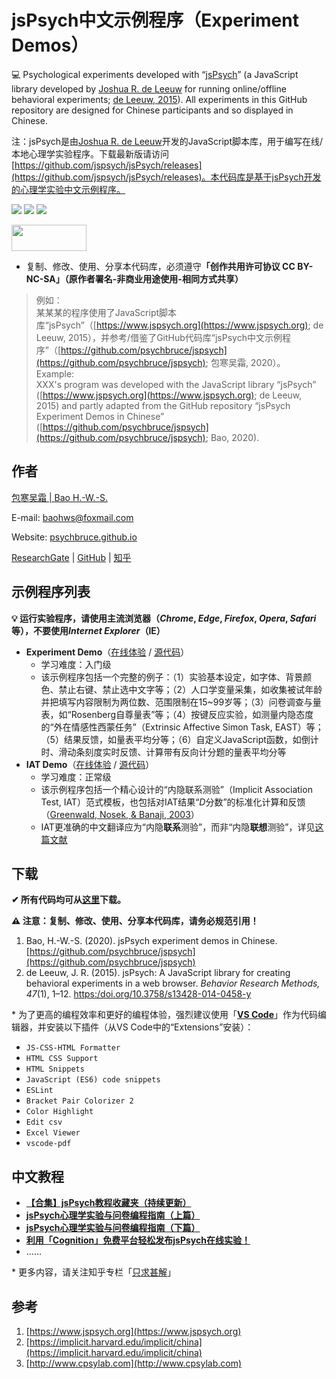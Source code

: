 <base target="_blank">

# jsPsych中文示例程序（Experiment Demos）

💻 Psychological experiments developed with “[jsPsych](https://www.jspsych.org)” (a JavaScript library developed by [Joshua R. de Leeuw](https://www.vassar.edu/faculty/jdeleeuw/) for running online/offline behavioral experiments; [de Leeuw, 2015](https://doi.org/10.3758/S13428-014-0458-Y)). All experiments in this GitHub repository are designed for Chinese participants and so displayed in Chinese.

注：jsPsych是由[Joshua R. de Leeuw](https://www.vassar.edu/faculty/jdeleeuw/)开发的JavaScript脚本库，用于编写在线/本地心理学实验程序。下载最新版请访问[https://github.com/jspsych/jsPsych/releases](https://github.com/jspsych/jsPsych/releases)。本代码库是基于jsPsych开发的心理学实验中文示例程序。

![](https://img.shields.io/badge/Language-JavaScript-success)
![](https://img.shields.io/github/license/psychbruce/jspsych?label=License&color=success)
[![](https://img.shields.io/github/stars/psychbruce/jspsych?style=social)](https://github.com/psychbruce/jspsych/stargazers)

<a href="https://en.wikipedia.org/wiki/Creative_Commons_license"><img src="https://s1.ax1x.com/2020/07/28/aAjUJg.jpg" width="120px" height="42px"></a>

- 复制、修改、使用、分享本代码库，必须遵守<b>「创作共用许可协议 CC BY-NC-SA」（原作者署名-非商业用途使用-相同方式共享）</b>

> 例如：<br/>
> 某某某的程序使用了JavaScript脚本库“jsPsych”（[https://www.jspsych.org](https://www.jspsych.org); de Leeuw, 2015），并参考/借鉴了GitHub代码库“jsPsych中文示例程序”（[https://github.com/psychbruce/jspsych](https://github.com/psychbruce/jspsych); 包寒吴霜, 2020）。<br/>
> Example:<br/>
> XXX's program was developed with the JavaScript library “jsPsych” ([https://www.jspsych.org](https://www.jspsych.org); de Leeuw, 2015) and partly adapted from the GitHub repository “jsPsych Experiment Demos in Chinese” ([https://github.com/psychbruce/jspsych](https://github.com/psychbruce/jspsych); Bao, 2020).


## 作者

[包寒吴霜 \| Bao H.-W.-S.](https://psychbruce.github.io)

E-mail: [baohws@foxmail.com](mailto:baohws@foxmail.com)

Website: [psychbruce.github.io](https://psychbruce.github.io)

[ResearchGate](https://www.researchgate.net/profile/Han_Wu_Shuang_Bao) |
[GitHub](https://github.com/psychbruce) |
[知乎](https://www.zhihu.com/people/psychbruce)


## 示例程序列表

**💡 运行实验程序，请使用主流浏览器（*Chrome*, *Edge*, *Firefox*, *Opera*, *Safari*等），不要使用*Internet Explorer*（IE）**

- **Experiment Demo**（[在线体验](https://psychbruce.github.io/jspsych/exp_demo/experiment) / [源代码](https://github.com/psychbruce/jspsych/tree/master/exp_demo/experiment)）
  + 学习难度：入门级
  + 该示例程序包括一个完整的例子：（1）实验基本设定，如字体、背景颜色、禁止右键、禁止选中文字等；（2）人口学变量采集，如收集被试年龄并把填写内容限制为两位数、范围限制在15~99岁等；（3）问卷调查与量表，如“Rosenberg自尊量表”等；（4）按键反应实验，如测量内隐态度的“外在情感性西蒙任务”（Extrinsic Affective Simon Task, EAST）等；（5）结果反馈，如量表平均分等；（6）自定义JavaScript函数，如倒计时、滑动条刻度实时反馈、计算带有反向计分题的量表平均分等
- **IAT Demo**（[在线体验](https://psychbruce.github.io/jspsych/iat_demo) / [源代码](https://github.com/psychbruce/jspsych/tree/master/iat_demo)）
  + 学习难度：正常级
  + 该示例程序包括一个精心设计的“内隐联系测验”（Implicit Association Test, IAT）范式模板，也包括对IAT结果“*D*分数”的标准化计算和反馈（[Greenwald, Nosek, & Banaji, 2003](https://doi.org/10.1037/0022-3514.85.2.197)）
  + IAT更准确的中文翻译应为“内隐**联系**测验”，而非“内隐**联想**测验”，详见[这篇文献](http://journal.psych.ac.cn/xlkxjz/CN/10.3724/SP.J.1042.2015.01966)


## 下载

**✔ 所有代码均可从[这里](https://github.com/psychbruce/jspsych/archive/master.zip)下载。**

**⚠ 注意：复制、修改、使用、分享本代码库，请务必规范引用！**

1. Bao, H.-W.-S. (2020). jsPsych experiment demos in Chinese. [https://github.com/psychbruce/jspsych](https://github.com/psychbruce/jspsych)
2. de Leeuw, J. R. (2015). jsPsych: A JavaScript library for creating behavioral experiments in a web browser. *Behavior Research Methods, 47*(1), 1–12. [https:/doi.org/10.3758/s13428-014-0458-y](https:/doi.org/10.3758/s13428-014-0458-y)

\* 为了更高的编程效率和更好的编程体验，强烈建议使用「[**VS Code**](https://code.visualstudio.com)」作为代码编辑器，并安装以下插件（从VS Code中的“Extensions”安装）：
  + `JS-CSS-HTML Formatter`
  + `HTML CSS Support`
  + `HTML Snippets`
  + `JavaScript (ES6) code snippets`
  + `ESLint`
  + `Bracket Pair Colorizer 2`
  + `Color Highlight`
  + `Edit csv`
  + `Excel Viewer`
  + `vscode-pdf`


## 中文教程

- [**【合集】jsPsych教程收藏夹（持续更新）**](https://zhuanlan.zhihu.com/p/158022294)
- [**jsPsych心理学实验与问卷编程指南（上篇）**](https://zhuanlan.zhihu.com/p/150468198)
- [**jsPsych心理学实验与问卷编程指南（下篇）**](https://zhuanlan.zhihu.com/p/154428604)
- [**利用「Cognition」免费平台轻松发布jsPsych在线实验！**](https://zhuanlan.zhihu.com/p/159183585)
- ……

\* 更多内容，请关注知乎专栏「[只求甚解](https://zhuanlan.zhihu.com/inquisitive)」


## 参考

1. [https://www.jspsych.org](https://www.jspsych.org)
2. [https://implicit.harvard.edu/implicit/china](https://implicit.harvard.edu/implicit/china)
3. [http://www.cpsylab.com](http://www.cpsylab.com)
